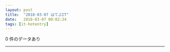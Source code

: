 ```yaml
---
layout: post
title:  "2018-03-07 はてぶIT"
date:   2018-03-07 00:02:24
tags: [it-hotentry]
---
```

0 件のデータあり

<hr>
